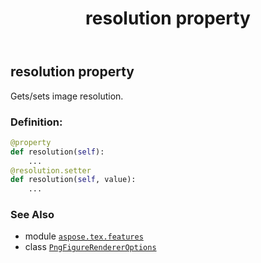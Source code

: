 ﻿---
title: resolution property
second_title: Aspose.TeX for Python via .NET API References
description: 
type: docs
weight: 90
url: /python-net/aspose.tex.features/pngfigurerendereroptions/resolution/
is_root: false
---

## resolution property


Gets/sets image resolution.
### Definition:
```python
@property
def resolution(self):
    ...
@resolution.setter
def resolution(self, value):
    ...
```

### See Also
* module [`aspose.tex.features`](../../)
* class [`PngFigureRendererOptions`](/tex/python-net/aspose.tex.features/pngfigurerendereroptions)
